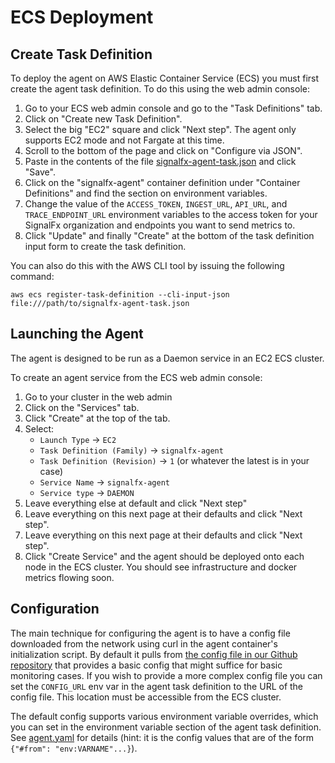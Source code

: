 # ECS Deployment

## Create Task Definition
To deploy the agent on AWS Elastic Container Service (ECS) you must first
create the agent task definition.  To do this using the web admin console:

 1. Go to your ECS web admin console and go to the "Task Definitions" tab.
 2. Click on "Create new Task Definition".
 3. Select the big "EC2" square and click "Next step".  The agent only supports
	EC2 mode and not Fargate at this time.
 4. Scroll to the bottom of the page and click on "Configure via JSON".
 5. Paste in the contents of the file [signalfx-agent-task.json](./signalfx-agent-task.json)
  and click "Save".
 6. Click on the "signalfx-agent" container definition under "Container
	Definitions" and find the section on environment variables.
 7. Change the value of the `ACCESS_TOKEN`, `INGEST_URL`, `API_URL`, and
  `TRACE_ENDPOINT_URL` environment variables to the access token for your
  SignalFx organization and endpoints you want to send metrics to.
 8. Click "Update" and finally "Create" at the bottom of the task definition
	input form to create the task definition.

You can also do this with the AWS CLI tool by issuing the following command:

`aws ecs register-task-definition --cli-input-json file:///path/to/signalfx-agent-task.json`

## Launching the Agent
The agent is designed to be run as a Daemon service in an EC2 ECS cluster.

To create an agent service from the ECS web admin console:

 1. Go to your cluster in the web admin
 2. Click on the "Services" tab.
 3. Click "Create" at the top of the tab.
 4. Select:
     - `Launch Type` -> `EC2`
	 - `Task Definition (Family)` -> `signalfx-agent`
	 - `Task Definition (Revision)` -> `1` (or whatever the latest is in your case)
	 - `Service Name` -> `signalfx-agent`
	 - `Service type` -> `DAEMON`
 5. Leave everything else at default and click "Next step"
 6. Leave everything on this next page at their defaults and click "Next step".
 7. Leave everything on this next page at their defaults and click "Next step".
 8. Click "Create Service" and the agent should be deployed onto each node in
	the ECS cluster.  You should see infrastructure and docker metrics flowing
	soon.


## Configuration

The main technique for configuring the agent is to have a config file
downloaded from the network using curl in the agent container's initialization
script.  By default it pulls from [the config file in our Github
repository](./agent.yaml) that provides a basic config that might suffice for
basic monitoring cases.  If you wish to provide a more complex config file you
can set the `CONFIG_URL` env var in the agent task definition to the URL of the
config file.  This location must be accessible from the ECS cluster.

The default config supports various environment variable overrides, which you
can set in the environment variable section of the agent task definition.  See
[agent.yaml](./agent.yaml) for details (hint: it is the config values that are
of the form `{"#from": "env:VARNAME"...}`).
